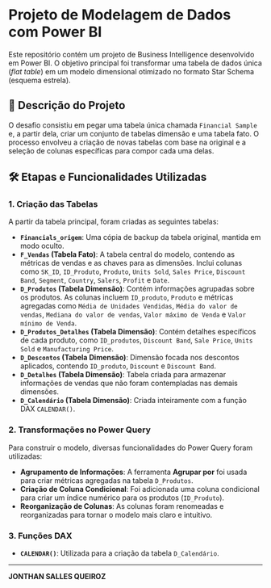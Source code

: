 # Projeto de Modelagem de Dados com Power BI

Este repositório contém um projeto de Business Intelligence desenvolvido em Power BI. O objetivo principal foi transformar uma tabela de dados única (*flat table*) em um modelo dimensional otimizado no formato Star Schema (esquema estrela).

## 📖 Descrição do Projeto

O desafio consistiu em pegar uma tabela única chamada `Financial Sample` e, a partir dela, criar um conjunto de tabelas dimensão e uma tabela fato. O processo envolveu a criação de novas tabelas com base na original e a seleção de colunas específicas para compor cada uma delas.

## 🛠️ Etapas e Funcionalidades Utilizadas

### 1. Criação das Tabelas

A partir da tabela principal, foram criadas as seguintes tabelas:

* **`Financials_origem`**: Uma cópia de backup da tabela original, mantida em modo oculto.
* **`F_Vendas` (Tabela Fato)**: A tabela central do modelo, contendo as métricas de vendas e as chaves para as dimensões. Inclui colunas como `SK_ID`, `ID_Produto`, `Produto`, `Units Sold`, `Sales Price`, `Discount Band`, `Segment`, `Country`, `Salers`, `Profit` e `Date`.
* **`D_Produtos` (Tabela Dimensão)**: Contém informações agrupadas sobre os produtos. As colunas incluem `ID_produto`, `Produto` e métricas agregadas como `Média de Unidades Vendidas`, `Média do valor de vendas`, `Mediana do valor de vendas`, `Valor máximo de Venda` e `Valor mínimo de Venda`.
* **`D_Produtos_Detalhes` (Tabela Dimensão)**: Contém detalhes específicos de cada produto, como `ID_produtos`, `Discount Band`, `Sale Price`, `Units Sold` e `Manufacturing Price`.
* **`D_Descontos` (Tabela Dimensão)**: Dimensão focada nos descontos aplicados, contendo `ID_produto`, `Discount` e `Discount Band`.
* **`D_Detalhes` (Tabela Dimensão)**: Tabela criada para armazenar informações de vendas que não foram contempladas nas demais dimensões.
* **`D_Calendário` (Tabela Dimensão)**: Criada inteiramente com a função DAX `CALENDAR()`.

### 2. Transformações no Power Query

Para construir o modelo, diversas funcionalidades do Power Query foram utilizadas:

* **Agrupamento de Informações**: A ferramenta **Agrupar por** foi usada para criar métricas agregadas na tabela `D_Produtos`.
* **Criação de Coluna Condicional**: Foi adicionada uma coluna condicional para criar um índice numérico para os produtos (`ID_Produto`).
* **Reorganização de Colunas**: As colunas foram renomeadas e reorganizadas para tornar o modelo mais claro e intuitivo.

### 3. Funções DAX

* **`CALENDAR()`**: Utilizada para a criação da tabela `D_Calendário`.

---

**JONTHAN SALLES QUEIROZ**
